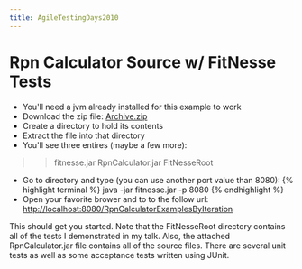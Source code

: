 ```yaml
---
title: AgileTestingDays2010
---
```

# Rpn Calculator Source w/ FitNesse Tests

* You'll need a jvm already installed for this example to work
* Download the zip file: [Archive.zip](http://schuchert.wikispaces.com/file/view/Archive.zip)
* Create a directory to hold its contents
* Extract the file into that directory
* You'll see three entires (maybe a few more):
>> fitnesse.jar
>> RpnCalculator.jar
>> FitNesseRoot
* Go to directory and type (you can use another port value than 8080):
{% highlight terminal %}
java -jar fitnesse.jar -p 8080
{% endhighlight %}
* Open your favorite brower and to to the follow url: <http://localhost:8080/RpnCalculatorExamplesByIteration>

This should get you started. Note that the FitNesseRoot directory contains all of the tests I demonstrated in my talk. Also, the attached RpnCalculator.jar file contains all of the source files. There are several unit tests as well as some acceptance tests written using JUnit.
